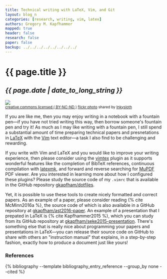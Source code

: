 ```yaml
---
title: Technical writing with LaTeX, Vim, and Git
layout: blog_n
categories: [research, writing, vim, latex]
authors: Gregory M. Kapfhammer
mapped: true
header: false
research: false
paper: false
backup: ../../../../../../../../
---
```


# {{ page.title }}
## <em>{{ page.date | date_to_long_string }}</em>

<a title="cap & nib" href="http://flickr.com/photos/mysight/8663830964"><img class="img-responsive-tight" src="http://farm9.static.flickr.com/8254/8663830964_76117e9b4b_z.jpg" /></a><br /><small><a href="http://creativecommons.org/licenses/by-nc-nd/2.0/">creative commons licensed ( BY-NC-ND )</a> <a title="cap & nib" href="http://flickr.com/photos/mysight/8663830964">flickr photo</a> shared by <a href="http://flickr.com/people/mysight">Inkysloth</a></small>

If you are like me, then you may enjoy writing in a notebook with a fountain pen&mdash;if you have not tried writing
this way, then borrow someone's fountain pen and try it! As much as I may like writing with a fountain pen, I still
spend a substantial amount of time preparing technical papers and presnetations in
[LaTeX](http://www.latex-project.org/) with the [Vim](http://www.vim.org/) text editor&mdash;a task I also find to be
challenging and rewarding.

If you write with Vim and LaTeX and you would like to improve your writing experience, then please consider using the
[vimtex](https://github.com/lervag/vimtex) plugin as it supports wonderful features like the completion of BibTeX
references, continuous compilation with [latexmk](http://users.phys.psu.edu/~collins/software/latexmk-jcc/), and forward
and reverse searching for [MuPDF](http://mupdf.com/) PDF viewer. Are you interested in learning more about how I
configured these plugins? Please study the source code of my `.vimrc` that is available in the GitHub repository
[gkapfham/dotfiles](https://github.com/gkapfham/dotfiles).

Yet, it is possible to use these tools to create nicely formatted and correct papers. As an example of a paper, please
consider reading {% cite McMinn2016a %}, the source code of which is also available in a GitHub repository at
[gkapfham/ast2016-paper](https://github.com/gkapfham/ast2016-paper). An example of a presentation that I prepated in LaTeX is {%
cite Kapfhammer2015 %}, which you can study from its GitHub repository at
[gkapfham/seke2015-presentation](https://github.com/gkapfham/seke2015-presentation). There's something else that is
really nice about programming your papers and presentations in LaTeX&mdash;you can release their source code on GitHub
to share with others an "instruction manual" that explains, in a step-by-step fashion, exactly how 
to produce a document just like yours!

### References

{% bibliography --template bibliography_entry_reference --group_by none --cited %}
